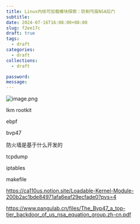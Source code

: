 ```yaml
---
title: Linux内核可加载模块探索：防制丐版NSA后门
subtitle:
date: 2024-07-16T16:08:00+08:00
slug: f2ee17c
draft: true
tags:
  - draft
categories:
  - draft
collections:
  - draft

password:
message:
---
```


![image.png](https://obsidian-img-1300316500.cos.ap-shanghai.myqcloud.com/cattail/obsidian/pic/202407161607528.png)


lkm rootkit

ebpf

bvp47

防火墙是基于什么开发的

tcpdump

iptables

makefile

https://ca110us.notion.site/Loadable-Kernel-Module-200b2ac1bde84971afa6eaf29ecfade0?pvs=4

https://www.pangulab.cn/files/The_Bvp47_a_top-tier_backdoor_of_us_nsa_equation_group.zh-cn.pdf